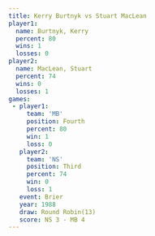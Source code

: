 ```yaml
---
title: Kerry Burtnyk vs Stuart MacLean
player1:               
  name: Burtnyk, Kerry 
  percent: 80          
  wins: 1              
  losses: 0            
player2:               
  name: MacLean, Stuart
  percent: 74          
  wins: 0              
  losses: 1            
games:
 - player1:          
     team: 'MB'      
     position: Fourth
     percent: 80     
     win: 1          
     loss: 0         
   player2:         
     team: 'NS'     
     position: Third
     percent: 74    
     win: 0         
     loss: 1        
   event: Brier         
   year: 1988           
   draw: Round Robin(13)
   score: NS 3 - MB 4   
---
```


